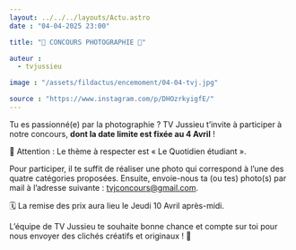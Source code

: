```yaml
---
layout: ../../../layouts/Actu.astro
date : "04-04-2025 23:00"

title: "📸 CONCOURS PHOTOGRAPHIE 🤳"

auteur :
  - tvjussieu

image : "/assets/fildactus/encemoment/04-04-tvj.jpg"

source : "https://www.instagram.com/p/DHOzrkyigfE/"
---
```


Tu es passionné(e) par la photographie ? TV Jussieu t’invite à participer à notre concours, __dont la date limite est fixée au 4 Avril__ !

🎯 Attention : Le thème à respecter est « Le Quotidien étudiant ».

Pour participer, il te suffit de réaliser une photo qui correspond à l’une des quatre catégories proposées. Ensuite, envoie-nous ta (ou tes) photo(s) par mail à l’adresse suivante : tvjconcours@gmail.com.

🗓 La remise des prix aura lieu le Jeudi 10 Avril après-midi.

L’équipe de TV Jussieu te souhaite bonne chance et compte sur toi pour nous envoyer des clichés créatifs et originaux ! 💞